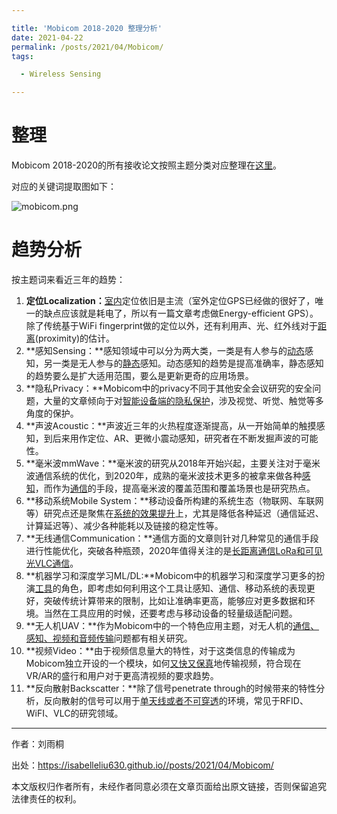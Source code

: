 ```yaml
---

title: 'Mobicom 2018-2020 整理分析'
date: 2021-04-22
permalink: /posts/2021/04/Mobicom/
tags:

  - Wireless Sensing

---
```


# 整理

Mobicom 2018-2020的所有接收论文按照主题分类对应整理在[这里](https://isabelleliu630.github.io/files/mobicom.xlsx)。

对应的关键词提取图如下：

![mobicom.png](https://github.com/isabelleliu630/isabelleliu630.github.io/blob/master/files/figures/mobicom.png?raw=true)

# 趋势分析

按主题词来看近三年的趋势：

1. **定位Localization：**<u>室内</u>定位依旧是主流（室外定位GPS已经做的很好了，唯一的缺点应该就是耗电了，所以有一篇文章考虑做Energy-efficient GPS）。除了传统基于WiFi fingerprint做的定位以外，还有利用声、光、红外线对于<u>距离</u>(proximity)的估计。
2. **感知Sensing：**感知领域中可以分为两大类，一类是有人参与的<u>动态</u>感知，另一类是无人参与的<u>静态</u>感知。动态感知的趋势是提高准确率，静态感知的趋势要么是扩大适用范围，要么是更新更奇的应用场景。
3. **隐私Privacy：**Mobicom中的privacy不同于其他安全会议研究的安全问题，大量的文章倾向于对<u>智能设备端的隐私保护</u>，涉及视觉、听觉、触觉等多角度的保护。
4. **声波Acoustic：**声波近三年的火热程度逐渐提高，从一开始简单的触摸感知，到后来用作定位、AR、更微小震动感知，研究者在不断发掘声波的可能性。
5. **毫米波mmWave：**毫米波的研究从2018年开始兴起，主要关注对于毫米波通信系统的优化，到2020年，成熟的毫米波技术更多的被拿来做各种<u>感知</u>，而作为<u>通信</u>的手段，提高毫米波的覆盖范围和覆盖场景也是研究热点。
6. **移动系统Mobile System：**移动设备所构建的系统生态（物联网、车联网等）研究点还是聚焦在<u>系统的效果提升</u>上，尤其是降低各种延迟（通信延迟、计算延迟等）、减少各种能耗以及链接的稳定性等。
7. **无线通信Communication：**通信方面的文章则针对几种常见的通信手段进行性能优化，突破各种瓶颈，2020年值得关注的是<u>长距离通信LoRa和可见光VLC通信</u>。
8. **机器学习和深度学习ML/DL:**Mobicom中的机器学习和深度学习更多的扮演<u>工具</u>的角色，即考虑如何利用这个工具让感知、通信、移动系统的表现更好，突破传统计算带来的限制，比如让准确率更高，能够应对更多数据和环境。当然在工具应用的时候，还要考虑与移动设备的轻量级适配问题。
9. **无人机UAV：**作为Mobicom中的一个特色应用主题，对无人机的<u>通信、感知、视频和音频传输</u>问题都有相关研究。
10. **视频Video：**由于视频信息量大的特性，对于这类信息的传输成为Mobicom独立开设的一个模块，如何<u>又快又保真</u>地传输视频，符合现在VR/AR的盛行和用户对于更高清视频的要求趋势。
11. **反向散射Backscatter：**除了信号penetrate through的时候带来的特性分析，反向散射的信号可以用于<u>单天线或者不可穿透</u>的环境，常见于RFID、WiFI、VLC的研究领域。



----

作者：刘雨桐

出处：https://isabelleliu630.github.io//posts/2021/04/Mobicom/

本文版权归作者所有，未经作者同意必须在文章页面给出原文链接，否则保留追究法律责任的权利。

